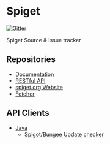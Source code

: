 # Spiget
[![Gitter](https://badges.gitter.im/SpiGetOrg/Spiget.svg)](https://gitter.im/SpiGetOrg/Spiget?utm_source=badge&utm_medium=badge&utm_campaign=pr-badge)  

Spiget Source & Issue tracker

## Repositories
* [Documentation](https://github.com/SpiGetOrg/Documentation)
* [RESTful API](https://github.com/SpiGetOrg/RestAPI)
* [spiget.org Website](https://github.com/SpiGetOrg/spiget.org)
* [Fetcher](https://github.com/SpiGetOrg/SpigetFetcher)


## API Clients
* [Java](https://github.com/InventivetalentDev/SpigetJavaClient)
  * [Spigot/Bungee Update checker](https://github.com/InventivetalentDev/SpigetUpdater)
